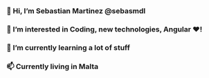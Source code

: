 ### 👋 Hi, I’m Sebastian Martinez @sebasmdl
### 👀 I’m interested in Coding, new technologies, Angular ❤!
### 🌱 I’m currently learning a lot of stuff
### 📫 Currently living in Malta

